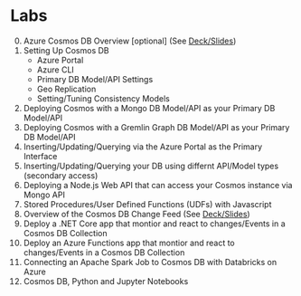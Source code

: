 # Labs

0. Azure Cosmos DB Overview [optional] (See [Deck/Slides](slides/))
1. Setting Up Cosmos DB
    - Azure Portal
    - Azure CLI
    - Primary DB Model/API Settings
    - Geo Replication
    - Setting/Tuning Consistency Models
2. Deploying Cosmos with a Mongo DB Model/API as your Primary DB Model/API
3. Deploying Cosmos with a Gremlin Graph DB Model/API as your Primary DB Model/API
4. Inserting/Updating/Querying via the Azure Portal as the Primary Interface
5. Inserting/Updating/Querying your DB using differnt API/Model types (secondary access)
6. Deploying a Node.js Web API that can access your Cosmos instance via Mongo API
7. Stored Procedures/User Defined Functions (UDFs) with Javascript
8. Overview of the Cosmos DB Change Feed (See [Deck/Slides](slides/))
9. Deploy a .NET Core app that montior and react to changes/Events in a Cosmos DB Collection
10. Deploy an Azure Functions app that montior and react to changes/Events in a Cosmos DB Collection
11. Connecting an Apache Spark Job to Cosmos DB with Databricks on Azure
12. Cosmos DB, Python and Jupyter Notebooks